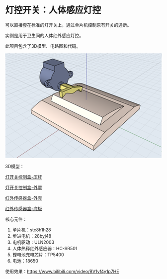 # 灯控开关：人体感应灯控

可以直接套在标准的灯开关上，通过单片机控制原有开关的通断。

实例是用于卫生间的人体红外感应灯控。

此项目包含了3D模型、电路图和代码。

![demo](https://github.com/MiliXiong/autoLightSwitcher/blob/master/demo.PNG)

3D模型：

  [灯开关控制盒-压杆](https://github.com/MiliXiong/autoLightSwitcher/blob/master/3D%20%E6%A8%A1%E5%9E%8B/STL%20%E5%8F%AF%E7%9B%B4%E6%8E%A5%E6%89%93%E5%8D%B0%E6%96%87%E4%BB%B6/%E7%81%AF%E5%BC%80%E5%85%B3%E6%8E%A7%E5%88%B6%E7%9B%92-%E5%8E%8B%E6%9D%86.stl)
  
  [灯开关控制盒-外罩](https://github.com/MiliXiong/autoLightSwitcher/blob/master/3D%20%E6%A8%A1%E5%9E%8B/STL%20%E5%8F%AF%E7%9B%B4%E6%8E%A5%E6%89%93%E5%8D%B0%E6%96%87%E4%BB%B6/%E7%81%AF%E5%BC%80%E5%85%B3%E6%8E%A7%E5%88%B6%E7%9B%92-%E5%A4%96%E7%BD%A9.stl)
  
  [红外传感器盒-外壳](https://github.com/MiliXiong/autoLightSwitcher/blob/master/3D%20%E6%A8%A1%E5%9E%8B/STL%20%E5%8F%AF%E7%9B%B4%E6%8E%A5%E6%89%93%E5%8D%B0%E6%96%87%E4%BB%B6/%E7%BA%A2%E5%A4%96%E4%BC%A0%E6%84%9F%E5%99%A8%E7%9B%92%E5%AD%90-%E5%A4%96%E5%A3%B3.STL)
  
  [红外传感器盒-底板](https://github.com/MiliXiong/autoLightSwitcher/blob/master/3D%20%E6%A8%A1%E5%9E%8B/STL%20%E5%8F%AF%E7%9B%B4%E6%8E%A5%E6%89%93%E5%8D%B0%E6%96%87%E4%BB%B6/%E7%BA%A2%E5%A4%96%E4%BC%A0%E6%84%9F%E5%99%A8%E7%9B%92%E5%AD%90-%E5%BA%95%E6%9D%BF.STL)

核心元件：

1. 单片机：stc8h1h28
1. 步进电机：28byj48
1. 电机驱动：ULN2003
1. 人体热释红外感应器：HC-SR501
1. 锂电池充电芯片：TP5400
1. 电池：18650

使用效果：https://www.bilibili.com/video/BV1vf4y1p7HE

